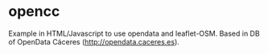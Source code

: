 # opencc
Example in HTML/Javascript to use opendata and leaflet-OSM. Based in DB of OpenData Cáceres (http://opendata.caceres.es).

